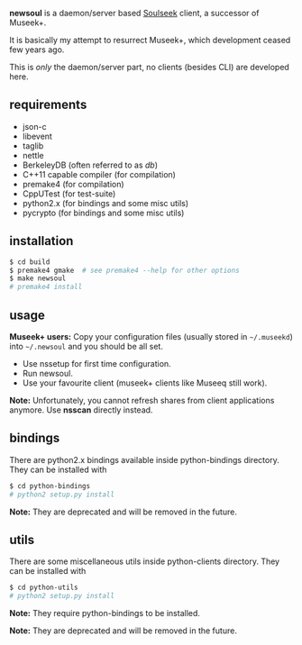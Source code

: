 **newsoul** is a daemon/server based [Soulseek](http://www.slsknet.org) client, a successor of Museek+.

It is basically my attempt to resurrect Museek+, which development ceased few years ago.

This is *only* the daemon/server part, no clients (besides CLI) are developed here.

## requirements

* json-c
* libevent
* taglib
* nettle
* BerkeleyDB (often referred to as *db*)
* C++11 capable compiler (for compilation)
* premake4 (for compilation)
* CppUTest (for test-suite)
* python2.x (for bindings and some misc utils)
* pycrypto (for bindings and some misc utils)

## installation

```sh
$ cd build
$ premake4 gmake  # see premake4 --help for other options
$ make newsoul
# premake4 install
```

## usage

**Museek+ users:** Copy your configuration files (usually stored in `~/.museekd`) into `~/.newsoul` and you should be all set.

* Use nssetup for first time configuration.
* Run newsoul.
* Use your favourite client (museek+ clients like Museeq still work).

**Note:** Unfortunately, you cannot refresh shares from client applications anymore. Use **nsscan** directly instead.

## bindings

There are python2.x bindings available inside python-bindings directory. They can be installed with
```sh
$ cd python-bindings
# python2 setup.py install
```
**Note:** They are deprecated and will be removed in the future.

## utils

There are some miscellaneous utils inside python-clients directory. They can be installed with
```sh
$ cd python-utils
# python2 setup.py install
```
**Note:** They require python-bindings to be installed.

**Note:** They are deprecated and will be removed in the future.
